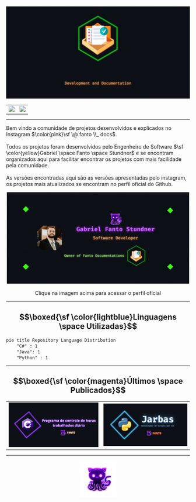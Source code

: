 <p align="center">
  <img src="https://github.com/fanto-docs/.github/blob/main/profile/images/Fanto-Docs.gif" width="600">
</p>

<table align="center">
  <tr>
    <td><a href="https://www.instagram.com/fanto_docs/"><img src="https://img.shields.io/badge/fanto_docs-%23CA4B9B.svg?style=for-the-badge&logo=Instagram&logoColor=pink"></a></td>
    <td><a href="https://github.com/sponsors/F4NT0"><img src="https://img.shields.io/badge/sponsor_f4nt0-30363D?style=for-the-badge&logo=GitHub-Sponsors&logoColor=#EA4AAA"></td>
  </tr>
</table>

---

Bem vindo a comunidade de projetos desenvolvidos e explicados no Instagram $\color{pink}\sf \@ fanto \\_ docs$. 
<br><br>
Todos os projetos foram desenvolvidos pelo Engenheiro de Software $\sf \color{yellow}Gabriel \space Fanto \space Stundner$ e se encontram organizados aqui para facilitar encontrar os projetos com mais facilidade pela comunidade.
<br><br>
As versões encontradas aqui são as versões apresentadas pelo instagram, os projetos mais atualizados se encontram no perfil oficial do Github.

<p align="center">
  <a href="https://github.com/F4NT0"><img src="https://github.com/F4NT0/F4NT0/blob/master/images/gif/My-Banner.gif" width="500"></a>
  <p align="center">Clique na imagem acima para acessar o perfil oficial</p>
</p>

---

## $$\boxed{\sf \color{lightblue}Linguagens \space Utilizadas}$$

```mermaid
pie title Repository Language Distribution
    "C#" : 1
    "Java": 1
    "Python" : 1
```

---

## $$\boxed{\sf \color{magenta}Últimos \space Publicados}$$

<table>
  <tr>
    <td><img src="https://github.com/fanto-docs/.github/blob/main/profile/images/second.png?raw=true"></td>
    <td><img src="https://github.com/fanto-docs/.github/blob/main/profile/images/third.png?raw=true" width="600"></td>
  </tr>
</table>

---

<p align="center">
   <img src="https://github.com/fanto-docs/.github/blob/main/profile/images/octocat.png?raw=true" width="100">
</p>

